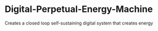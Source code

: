 # Digital-Perpetual-Energy-Machine
Creates a closed loop self-sustaining digital system that creates energy
